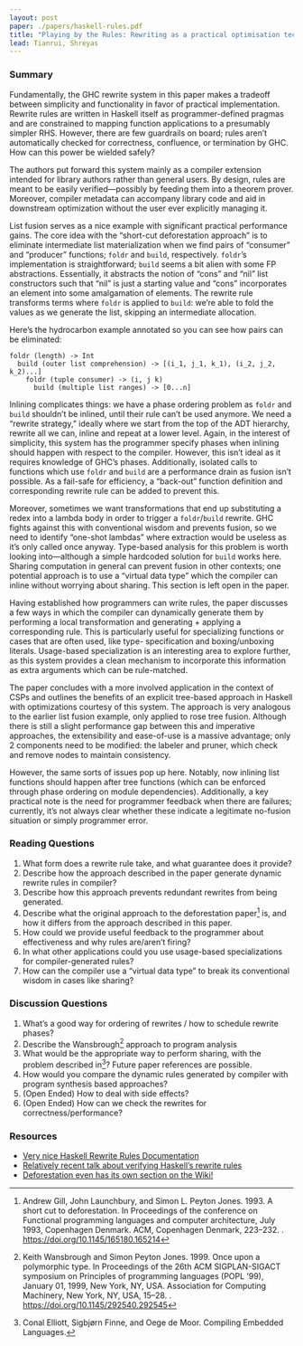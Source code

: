 ```yaml
---
layout: post
paper: ./papers/haskell-rules.pdf
title: "Playing by the Rules: Rewriting as a practical optimisation technique in GHC"
lead: Tianrui, Shreyas
---
```


### Summary

Fundamentally, the GHC rewrite system in this paper makes a tradeoff between simplicity and functionality in
favor of practical implementation. Rewrite rules are written in Haskell itself as programmer-defined pragmas
and are constrained to mapping function applications to a presumably simpler RHS. However, there are few
guardrails on board; rules aren’t automatically checked for correctness, confluence, or termination by GHC.
How can this power be wielded safely?

The authors put forward this system mainly as a compiler extension intended for library authors rather than
general users. By design, rules are meant to be easily verified—possibly by feeding them into a theorem
prover. Moreover, compiler metadata can accompany library code and aid in downstream optimization
without the user ever explicitly managing it.

List fusion serves as a nice example with significant practical performance gains. The core idea with the
“short-cut deforestation approach” is to eliminate intermediate list materialization when we find pairs of
“consumer” and “producer” functions; `foldr` and `build`, respectively. `foldr`’s implementation is
straightforward; `build` seems a bit alien with some FP abstractions. Essentially, it abstracts the notion of
“cons” and “nil” list constructors such that “nil” is just a starting value and “cons” incorporates an element
into some amalgamation of elements. The rewrite rule transforms terms where `foldr` is applied to `build`:
we’re able to fold the values as we generate the list, skipping an intermediate allocation.

Here’s the hydrocarbon example annotated so you can see how pairs can be eliminated:

```
foldr (length) -> Int
  build (outer list comprehension) -> [(i_1, j_1, k_1), (i_2, j_2, k_2)...]
    foldr (tuple consumer) -> (i, j k)
      build (multiple list ranges) -> [0...n]
```

Inlining complicates things: we have a phase ordering problem as `foldr` and `build` shouldn’t be inlined,
until their rule can’t be used anymore. We need a “rewrite strategy,” ideally where we start from the top of
the ADT hierarchy, rewrite all we can, inline and repeat at a lower level. Again, in the interest of simplicity,
this system has the programmer specify phases when inlining should happen with respect to the compiler.
However, this isn’t ideal as it requires knowledge of GHC’s phases. Additionally, isolated calls to functions
which use `foldr` and `build` are a performance drain as fusion isn’t possible. As a fail-safe for efficiency, a
“back-out” function definition and corresponding rewrite rule can be added to prevent this.

Moreover, sometimes we want transformations that end up substituting a redex into a lambda body in order
to trigger a `foldr`/`build` rewrite. GHC fights against this with conventional wisdom and prevents fusion,
so we need to identify “one-shot lambdas” where extraction would be useless as it’s only called once
anyway. Type-based analysis for this problem is worth looking into—although a simple hardcoded solution
for `build` works here. Sharing computation in general can prevent fusion in other contexts; one potential
approach is to use a “virtual data type” which the compiler can inline without worrying about sharing. This
section is left open in the paper.

Having established how programmers can write rules, the paper discusses a few ways in which the compiler
can dynamically generate them by performing a local transformation and generating + applying a
corresponding rule. This is particularly useful for specializing functions or cases that are often used, like type-
specification and boxing/unboxing literals. Usage-based specialization is an interesting area to explore
further, as this system provides a clean mechanism to incorporate this information as extra arguments which
can be rule-matched.

The paper concludes with a more involved application in the context of CSPs and outlines the benefits of an
explicit tree-based approach in Haskell with optimizations courtesy of this system. The approach is very
analogous to the earlier list fusion example, only applied to rose tree fusion. Although there is still a slight
performance gap between this and imperative approaches, the extensibility and ease-of-use is a massive
advantage; only 2 components need to be modified: the labeler and pruner, which check and remove nodes
to maintain consistency.

However, the same sorts of issues pop up here. Notably, now inlining list functions should happen after tree
functions (which can be enforced through phase ordering on module dependencies). Additionally, a key
practical note is the need for programmer feedback when there are failures; currently, it’s not always clear
whether these indicate a legitimate no-fusion situation or simply programmer error.

### Reading Questions

1. What form does a rewrite rule take, and what guarantee does it provide?
2. Describe how the approach described in the paper generate dynamic rewrite rules in compiler?
3. Describe how this approach prevents redundant rewrites from being generated.
4. Describe what the original approach to the deforestation paper[^2] is, and how it differs from the
approach described in this paper.
5. How could we provide useful feedback to the programmer about effectiveness and why rules
are/aren’t firing?
6. In what other applications could you use usage-based specializations for compiler-generated rules?
7. How can the compiler use a “virtual data type” to break its conventional wisdom in cases like
sharing?

### Discussion Questions

1. What’s a good way for ordering of rewrites / how to schedule rewrite phases?
2. Describe the Wansbrough[^3] approach to program analysis
3. What would be the appropriate way to perform sharing, with the problem described in[^1]? Future
paper references are possible.
4. How would you compare the dynamic rules generated by compiler with program synthesis based
approaches?
5. (Open Ended) How to deal with side effects?
6. (Open Ended) How can we check the rewrites for correctness/performance?

### Resources

- [Very nice Haskell Rewrite Rules Documentation](https://downloads.haskell.org/~ghc/7.0.1/docs/html/users_guide/rewrite-rules.html)
- [Relatively recent talk about verifying Haskell’s rewrite rules](https://www.youtube.com/watch?v=Z68SseWlxT0)
- [Deforestation even has its own section on the Wiki!](https://wiki.haskell.org/Research_papers/Compilation#Fusion_and_deforestation)

[^1]:
    Conal Elliott, Sigbjørn Finne, and Oege de Moor. Compiling Embedded Languages.

[^2]:
    Andrew Gill, John Launchbury, and Simon L. Peyton Jones. 1993. A short cut to deforestation. In
    Proceedings of the conference on Functional programming languages and computer architecture, July
    1993, Copenhagen Denmark. ACM, Copenhagen Denmark, 223–232. .
    https://doi.org/10.1145/165180.165214

[^3]: 
    Keith Wansbrough and Simon Peyton Jones. 1999. Once upon a polymorphic type. In Proceedings of the
    26th ACM SIGPLAN-SIGACT symposium on Principles of programming languages (POPL ’99), January 01,
    1999, New York, NY, USA. Association for Computing Machinery, New York, NY, USA, 15–28. .
    https://doi.org/10.1145/292540.292545